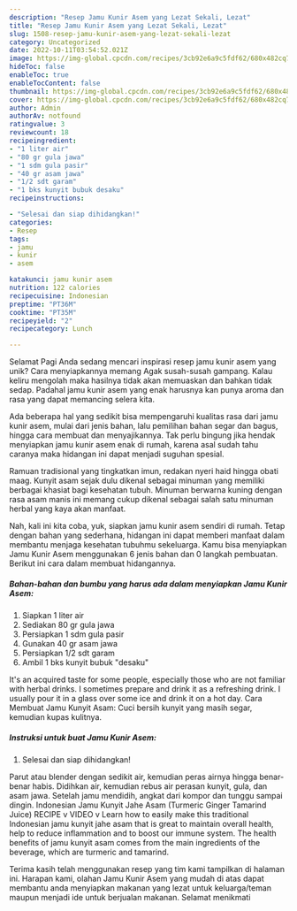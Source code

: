 ```yaml
---
description: "Resep Jamu Kunir Asem yang Lezat Sekali, Lezat"
title: "Resep Jamu Kunir Asem yang Lezat Sekali, Lezat"
slug: 1508-resep-jamu-kunir-asem-yang-lezat-sekali-lezat
category: Uncategorized
date: 2022-10-11T03:54:52.021Z
image: https://img-global.cpcdn.com/recipes/3cb92e6a9c5fdf62/680x482cq70/jamu-kunir-asem-foto-resep-utama.jpg
hideToc: false
enableToc: true
enableTocContent: false
thumbnail: https://img-global.cpcdn.com/recipes/3cb92e6a9c5fdf62/680x482cq70/jamu-kunir-asem-foto-resep-utama.jpg
cover: https://img-global.cpcdn.com/recipes/3cb92e6a9c5fdf62/680x482cq70/jamu-kunir-asem-foto-resep-utama.jpg
author: Admin
authorAv: notfound
ratingvalue: 3
reviewcount: 18
recipeingredient:
- "1 liter air"
- "80 gr gula jawa"
- "1 sdm gula pasir"
- "40 gr asam jawa"
- "1/2 sdt garam"
- "1 bks kunyit bubuk desaku"
recipeinstructions:

- "Selesai dan siap dihidangkan!"
categories:
- Resep
tags:
- jamu
- kunir
- asem

katakunci: jamu kunir asem 
nutrition: 122 calories
recipecuisine: Indonesian
preptime: "PT36M"
cooktime: "PT35M"
recipeyield: "2"
recipecategory: Lunch

---
```



Selamat Pagi Anda sedang mencari inspirasi resep jamu kunir asem yang unik? Cara menyiapkannya memang Agak susah-susah gampang. Kalau keliru mengolah maka hasilnya tidak akan memuaskan dan bahkan tidak sedap. Padahal jamu kunir asem yang enak harusnya kan punya aroma dan rasa yang dapat memancing selera kita.


Ada beberapa hal yang sedikit bisa mempengaruhi kualitas rasa dari jamu kunir asem, mulai dari jenis bahan, lalu pemilihan bahan segar dan bagus, hingga cara membuat dan menyajikannya. Tak perlu bingung jika hendak menyiapkan jamu kunir asem enak di rumah, karena asal sudah tahu caranya maka hidangan ini dapat menjadi suguhan spesial.

Ramuan tradisional yang tingkatkan imun, redakan nyeri haid hingga obati maag. Kunyit asam sejak dulu dikenal sebagai minuman yang memiliki berbagai khasiat bagi kesehatan tubuh. Minuman berwarna kuning dengan rasa asam manis ini memang cukup dikenal sebagai salah satu minuman herbal yang kaya akan manfaat.


Nah, kali ini kita coba, yuk, siapkan jamu kunir asem sendiri di rumah. Tetap dengan bahan yang sederhana, hidangan ini dapat memberi manfaat dalam membantu menjaga kesehatan tubuhmu sekeluarga. Kamu bisa menyiapkan Jamu Kunir Asem menggunakan 6 jenis bahan dan 0 langkah pembuatan. Berikut ini cara dalam membuat hidangannya.

<!--inarticleads1-->

##### Bahan-bahan dan bumbu yang harus ada dalam menyiapkan Jamu Kunir Asem:

1. Siapkan 1 liter air
1. Sediakan 80 gr gula jawa
1. Persiapkan 1 sdm gula pasir
1. Gunakan 40 gr asam jawa
1. Persiapkan 1/2 sdt garam
1. Ambil 1 bks kunyit bubuk &#34;desaku&#34;


It&#39;s an acquired taste for some people, especially those who are not familiar with herbal drinks. I sometimes prepare and drink it as a refreshing drink. I usually pour it in a glass over some ice and drink it on a hot day. Cara Membuat Jamu Kunyit Asam: Cuci bersih kunyit yang masih segar, kemudian kupas kulitnya. 

<!--inarticleads2-->

##### Instruksi untuk buat Jamu Kunir Asem:


1. Selesai dan siap dihidangkan!

Parut atau blender dengan sedikit air, kemudian peras airnya hingga benar-benar habis. Didihkan air, kemudian rebus air perasan kunyit, gula, dan asam jawa. Setelah jamu mendidih, angkat dari kompor dan tunggu sampai dingin. Indonesian Jamu Kunyit Jahe Asam (Turmeric Ginger Tamarind Juice) RECIPE v VIDEO v Learn how to easily make this traditional Indonesian jamu kunyit jahe asam that is great to maintain overall health, help to reduce inflammation and to boost our immune system. The health benefits of jamu kunyit asam comes from the main ingredients of the beverage, which are turmeric and tamarind. 

Terima kasih telah menggunakan resep yang tim kami tampilkan di halaman ini. Harapan kami, olahan Jamu Kunir Asem yang mudah di atas dapat membantu anda menyiapkan makanan yang lezat untuk keluarga/teman maupun menjadi ide untuk berjualan makanan. Selamat menikmati
